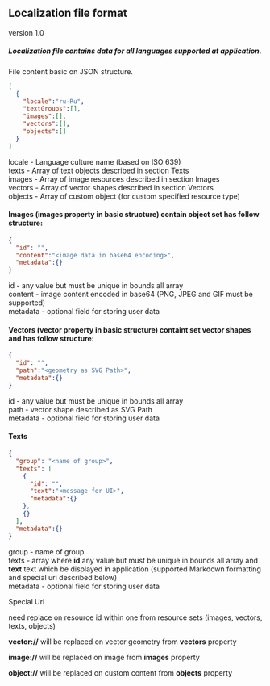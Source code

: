 ## Localization file format
version 1.0  
##### Localization file contains data for all languages supported at application.  
File content basic on JSON structure.  

```json
[
  {
    "locale":"ru-Ru",
    "textGroups":[],
    "images":[],
    "vectors":[],
    "objects":[]
  }
]
```

locale - Language culture name (based on ISO 639)  
texts - Array of text objects described in section Texts  
images - Array of image resources described in section Images  
vectors - Array of vector shapes described in section Vectors  
objects - Array of custom object (for custom specified resource type)  

#### Images (images property in basic structure) contain object set has follow structure:

```json
{
  "id": "",
  "content":"<image data in base64 encoding>",
  "metadata":{}
}
```

id - any value but must be unique in bounds all array  
content - image content encoded in base64 (PNG, JPEG and GIF must be supported)  
metadata - optional field for storing user data  

#### Vectors (vector property in basic structure) containt set vector shapes and has follow structure:

```json
{
  "id": "",
  "path":"<geometry as SVG Path>",
  "metadata":{}
}
```
id - any value but must be unique in bounds all array  
path - vector shape described as SVG Path  
metadata - optional field for storing user data  

#### Texts

```json
{
  "group": "<name of group>",
  "texts": [
    {
      "id": "",
      "text":"<message for UI>",
      "metadata":{}
    },
    {}
  ],
  "metadata":{}
}
```
group - name of group  
texts - array where **id** any value but must be unique in bounds all array and **text** text which be displayed in application (supported Markdown formatting and special uri described below)  
metadata - optional field for storing user data  

Special Uri

**<id>** need replace on resource id within one from resource sets (images, vectors, texts, objects)  
  
**vector://<id>** will be replaced on vector geometry from **vectors** property  

**image://<id>** will be replaced on image from **images** property  

**object://<id>** will be replaced on custom content from **objects** property  
